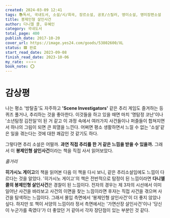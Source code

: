 ```yaml
---
created: 2024-03-09 12:41
tags: 📚독서, 국내도서, 소설/시/희곡, 장르소설, 공포/스릴러, 영미소설, 영미장편소설
title: 봉제인형 살인사건
author: 다니엘 콜, 유혜인
category: 국내도서
total_page: 400
publish_date: 2017-10-20
cover_url: https://image.yes24.com/goods/53802600/XL
status: 🟩 완료
start_read_date: 2023-09-08
finish_read_date: 2023-10-06
my_rate: ⭐⭐⭐⭐
book_note: ⭕
---
```


# 감상평
나는 평소 '방탈출'도 자주하고  **'Scene Investigators'** 같은 추리 게임도 즐겨하는 등 퀴즈 풀거나, 추리하는 것을 좋아한다. 이것들을 하고 있을 때면 마치 '명탐정 코난'이나 '소년탐정 김전일'이 된 거 같고 이 과정 속에서 여러가지 사건들이나 퍼즐들이 합쳐지면서 하나의 그림이 되면 큰 희열을 느낀다. 어쩌면 평소 생활하면서 느낄 수 없는 '소설'같은 일을 겪는다는 것에 대한 쾌감인 것 같기도 하다. 

그렇다면 추리 소설은 어떨까. **과연 직접 추리를 한 거 같은 느낌을 받을 수 있을까.** 그래서 이 **봉제인형 살인사건**이라는 책을 직접 사서 읽어보았다. 

*줄거리*

**히가시노 게이고**의 책을 읽어본 다음 이 책을 다시 보니, 같은 추리소설임에도 느낌이 다르다는 것을 알았다. '히가시노 게이고'의 책은 전반적으로 탐정이 된 느낌이라면 **다니엘 콜의 봉제인형 살인사건**은 경찰이 된 느낌이다. 전자의 경우는 제 3자의 시선에서 이미 일어난 사건을 바라보고 사건의 이면을 찾는 느낌이라면 후자는 직접 사건을 겪으며 사건을 탐색하는 느낌이다. 그래서 몰입 측면에서 '봉제인형 살인사건'이 더 좋지 않았나 싶다. 하지만 또 책이 서양의 느낌이라 정서 측면에서는 '가면산장 살인사건'이나 '당신이 누군가를 죽였다'가 더 좋았던 거 같아서 각자 장단점이 있는 부분인 것 같다. 